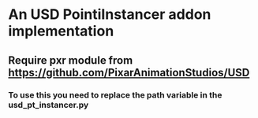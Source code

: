 
# An USD PointiInstancer addon implementation
## Require pxr module from https://github.com/PixarAnimationStudios/USD

### To use this you need to replace the path variable in the usd_pt_instancer.py
 